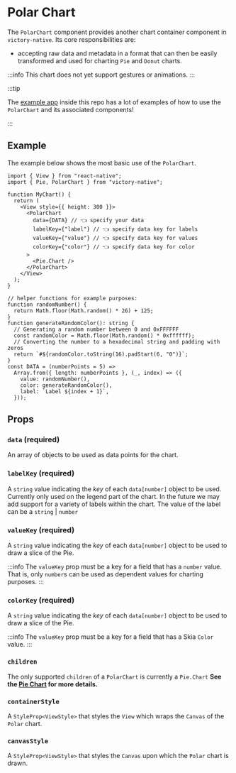 # Polar Chart

The `PolarChart` component provides another chart container component in `victory-native`. Its core responsibilities are:

- accepting raw data and metadata in a format that can then be easily transformed and used for charting `Pie` and `Donut` charts.

:::info
This chart does not yet support gestures or animations.
:::

:::tip

The [example app](https://github.com/FormidableLabs/victory-native-xl/tree/main/example) inside this repo has a lot of examples of how to use the `PolarChart` and its associated components!

:::

## Example

The example below shows the most basic use of the `PolarChart`.

```tsx
import { View } from "react-native";
import { Pie, PolarChart } from "victory-native";

function MyChart() {
  return (
    <View style={{ height: 300 }}>
      <PolarChart
        data={DATA} // 👈 specify your data
        labelKey={"label"} // 👈 specify data key for labels
        valueKey={"value"} // 👈 specify data key for values
        colorKey={"color"} // 👈 specify data key for color
      >
        <Pie.Chart />
      </PolarChart>
    </View>
  );
}

// helper functions for example purposes:
function randomNumber() {
  return Math.floor(Math.random() * 26) + 125;
}
function generateRandomColor(): string {
  // Generating a random number between 0 and 0xFFFFFF
  const randomColor = Math.floor(Math.random() * 0xffffff);
  // Converting the number to a hexadecimal string and padding with zeros
  return `#${randomColor.toString(16).padStart(6, "0")}`;
}
const DATA = (numberPoints = 5) =>
  Array.from({ length: numberPoints }, (_, index) => ({
    value: randomNumber(),
    color: generateRandomColor(),
    label: `Label ${index + 1}`,
  }));
```

## Props

### `data` (required)

An array of objects to be used as data points for the chart.

### `labelKey` (required)

A `string` value indicating the _key_ of each `data[number]` object to be used. Currently only used on the legend part of the chart. In the future we may add support for a variety of labels within the chart. The value of the label can be a `string` | `number`

### `valueKey` (required)

A `string` value indicating the _key_ of each `data[number]` object to be used to draw a slice of the Pie.

:::info
The `valueKey` prop must be a key for a field that has a `number` value. That is, only `number`s can be used as dependent values for charting purposes.
:::

### `colorKey` (required)

A `string` value indicating the _key_ of each `data[number]` object to be used to draw a slice of the Pie.

:::info
The `valueKey` prop must be a key for a field that has a Skia `Color` value.
:::

### `children`

The only supported `children` of a `PolarChart` is currently a `Pie.Chart` **See the [Pie Chart](/docs/polar/pie/pie-charts) for more details.**

### `containerStyle`

A `StyleProp<ViewStyle>` that styles the `View` which wraps the `Canvas` of the `Polar` chart.

### `canvasStyle`

A `StyleProp<ViewStyle>` that styles the `Canvas` upon which the `Polar` chart is drawn.
